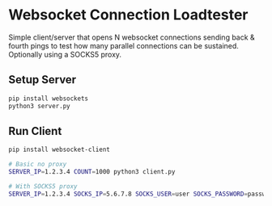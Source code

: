 # Websocket Connection Loadtester

Simple client/server that opens N websocket connections sending back & fourth pings to test how many parallel connections can be sustained. Optionally using a SOCKS5 proxy.

## Setup Server

```sh
pip install websockets
python3 server.py
```

## Run Client

```sh
pip install websocket-client

# Basic no proxy
SERVER_IP=1.2.3.4 COUNT=1000 python3 client.py

# With SOCKS5 proxy
SERVER_IP=1.2.3.4 SOCKS_IP=5.6.7.8 SOCKS_USER=user SOCKS_PASSWORD=password python3 client.py
```
